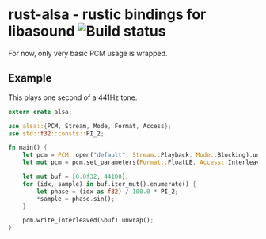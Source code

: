 # rust-alsa - rustic bindings for libasound ![Build status](https://travis-ci.org/cyndis/rust-alsa.png)

For now, only very basic PCM usage is wrapped.

## Example

This plays one second of a 441Hz tone.

```rust
extern crate alsa;

use alsa::{PCM, Stream, Mode, Format, Access};
use std::f32::consts::PI_2;

fn main() {
    let pcm = PCM::open("default", Stream::Playback, Mode::Blocking).unwrap();
    let mut pcm = pcm.set_parameters(Format::FloatLE, Access::Interleaved, 1, 44100).ok().unwrap();

    let mut buf = [0.0f32; 44100];
    for (idx, sample) in buf.iter_mut().enumerate() {
        let phase = (idx as f32) / 100.0 * PI_2;
        *sample = phase.sin();
    }

    pcm.write_interleaved(&buf).unwrap();
}
```
